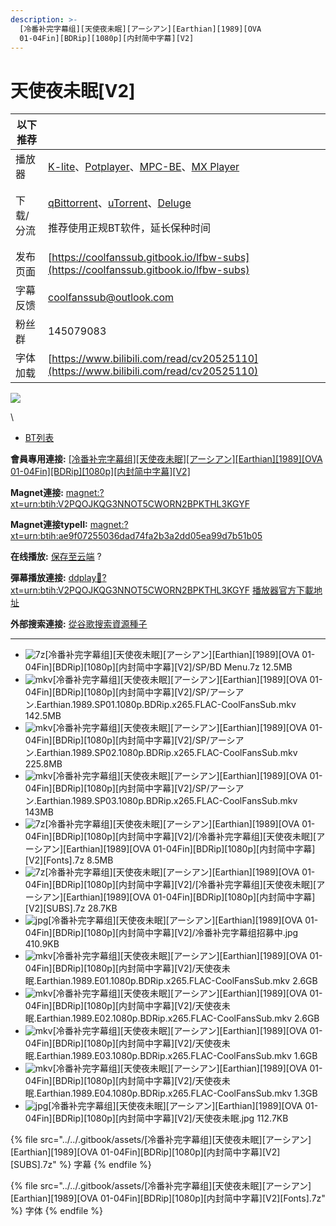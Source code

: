 ```yaml
---
description: >-
  [冷番补完字幕组][天使夜未眠][アーシアン][Earthian][1989][OVA
  01-04Fin][BDRip][1080p][内封简中字幕][V2]
---
```


# 天使夜未眠\[V2]

&#x20;

| 以下推荐  |                                                                                                                                                                                                                                              |
| ----- | -------------------------------------------------------------------------------------------------------------------------------------------------------------------------------------------------------------------------------------------- |
| 播放器   | [K-lite](https://codecguide.com/download\_kl.htm)、[Potplayer](https://potplayer.daum.net/)、[MPC-BE](https://sourceforge.net/projects/mpcbe/)、[MX Player](https://www.lanzoui.com/b688551)                                                    |
| 下载/分流 | <p><a href="https://github.com/c0re100/qBittorrent-Enhanced-Edition/releases">qBittorrent</a>、<a href="https://hungryxhz.lanzouu.com/iUAtd058gd4h">uTorrent</a>、<a href="https://deluge-torrent.org/">Deluge</a></p><p>推荐使用正规BT软件，延长保种时间</p> |
| 发布页面  | [https://coolfanssub.gitbook.io/lfbw-subs](https://coolfanssub.gitbook.io/lfbw-subs)                                                                                                                                                         |
| 字幕反馈  | coolfanssub@outlook.com                                                                                                                                                                                                                      |
| 粉丝群   | 145079083                                                                                                                                                                                                                                    |
| 字体加载  | [https://www.bilibili.com/read/cv20525110](https://www.bilibili.com/read/cv20525110)                                                                                                                                                         |

&#x20;

![](https://img.gejiba.com/images/978071a1a11bf17e9f995c7a73e90c02.jpg)

&#x20;

\


* [BT列表](https://share.dmhy.org/topics/view/671480\_Earthian\_1989\_OVA\_01-04Fin\_BDRip\_1080p\_V2.html#tabs-1)

**會員專用連接:** [\[冷番补完字幕组\]\[天使夜未眠\]\[アーシアン\]\[Earthian\]\[1989\]\[OVA 01-04Fin\]\[BDRip\]\[1080p\]\[内封简中字幕\]\[V2\]](https://dl.dmhy.org/2024/06/06/ae9f07255036dad74fa2b3a2dd05ea99d7b51b05.torrent)

**Magnet連接:** [magnet:?xt=urn:btih:V2PQOJKQG3NNOT5CWORN2BPKTHL3KGYF](https://magnet/?xt=urn:btih:V2PQOJKQG3NNOT5CWORN2BPKTHL3KGYF\&dn=\&tr=http%3A%2F%2F104.143.10.186%3A8000%2Fannounce\&tr=udp%3A%2F%2F104.143.10.186%3A8000%2Fannounce\&tr=http%3A%2F%2Ftracker.openbittorrent.com%3A80%2Fannounce\&tr=http%3A%2F%2Ftracker3.itzmx.com%3A6961%2Fannounce\&tr=http%3A%2F%2Ftracker4.itzmx.com%3A2710%2Fannounce\&tr=http%3A%2F%2Ftracker.publicbt.com%3A80%2Fannounce\&tr=http%3A%2F%2Ftracker.prq.to%2Fannounce\&tr=http%3A%2F%2Fopen.acgtracker.com%3A1096%2Fannounce\&tr=https%3A%2F%2Ft-115.rhcloud.com%2Fonly\_for\_ylbud\&tr=http%3A%2F%2Ftracker1.itzmx.com%3A8080%2Fannounce\&tr=http%3A%2F%2Ftracker2.itzmx.com%3A6961%2Fannounce\&tr=udp%3A%2F%2Ftracker1.itzmx.com%3A8080%2Fannounce\&tr=udp%3A%2F%2Ftracker2.itzmx.com%3A6961%2Fannounce\&tr=udp%3A%2F%2Ftracker3.itzmx.com%3A6961%2Fannounce\&tr=udp%3A%2F%2Ftracker4.itzmx.com%3A2710%2Fannounce\&tr=http%3A%2F%2Fnyaa.tracker.wf%3A7777%2Fannounce)

**Magnet連接typeII:** [magnet:?xt=urn:btih:ae9f07255036dad74fa2b3a2dd05ea99d7b51b05](https://magnet/?xt=urn:btih:ae9f07255036dad74fa2b3a2dd05ea99d7b51b05)

**在线播放:** [保存至云端](https://mypikpak.com/drive/url-checker?url=magnet:?xt=urn:btih:ae9f07255036dad74fa2b3a2dd05ea99d7b51b05) ?

**彈幕播放連接:** [ddplay:magnet:?xt=urn:btih:V2PQOJKQG3NNOT5CWORN2BPKTHL3KGYF](ddplay:magnet:?xt=urn:btih:V2PQOJKQG3NNOT5CWORN2BPKTHL3KGYF\&dn=\&tr=http%3A%2F%2F104.143.10.186%3A8000%2Fannounce\&tr=udp%3A%2F%2F104.143.10.186%3A8000%2Fannounce\&tr=http%3A%2F%2Ftracker.openbittorrent.com%3A80%2Fannounce\&tr=http%3A%2F%2Ftracker3.itzmx.com%3A6961%2Fannounce\&tr=http%3A%2F%2Ftracker4.itzmx.com%3A2710%2Fannounce\&tr=http%3A%2F%2Ftracker.publicbt.com%3A80%2Fannounce\&tr=http%3A%2F%2Ftracker.prq.to%2Fannounce\&tr=http%3A%2F%2Fopen.acgtracker.com%3A1096%2Fannounce\&tr=https%3A%2F%2Ft-115.rhcloud.com%2Fonly\_for\_ylbud\&tr=http%3A%2F%2Ftracker1.itzmx.com%3A8080%2Fannounce\&tr=http%3A%2F%2Ftracker2.itzmx.com%3A6961%2Fannounce\&tr=udp%3A%2F%2Ftracker1.itzmx.com%3A8080%2Fannounce\&tr=udp%3A%2F%2Ftracker2.itzmx.com%3A6961%2Fannounce\&tr=udp%3A%2F%2Ftracker3.itzmx.com%3A6961%2Fannounce\&tr=udp%3A%2F%2Ftracker4.itzmx.com%3A2710%2Fannounce\&tr=http%3A%2F%2Fnyaa.tracker.wf%3A7777%2Fannounce) [播放器官方下載地址](http://www.dandanplay.com/?from=dmhy)

**外部搜索連接:** [從谷歌搜索資源種子](https://www.google.com/search?oe=utf-8\&q=ae9f07255036dad74fa2b3a2dd05ea99d7b51b05)

***

* ![7z](https://share.dmhy.org/images/icon/7z.gif)\[冷番补完字幕组]\[天使夜未眠]\[アーシアン]\[Earthian]\[1989]\[OVA 01-04Fin]\[BDRip]\[1080p]\[内封简中字幕]\[V2]/SP/BD Menu.7z 12.5MB
* ![mkv](https://share.dmhy.org/images/icon/mkv.gif)\[冷番补完字幕组]\[天使夜未眠]\[アーシアン]\[Earthian]\[1989]\[OVA 01-04Fin]\[BDRip]\[1080p]\[内封简中字幕]\[V2]/SP/アーシアン.Earthian.1989.SP01.1080p.BDRip.x265.FLAC-CoolFansSub.mkv 142.5MB
* ![mkv](https://share.dmhy.org/images/icon/mkv.gif)\[冷番补完字幕组]\[天使夜未眠]\[アーシアン]\[Earthian]\[1989]\[OVA 01-04Fin]\[BDRip]\[1080p]\[内封简中字幕]\[V2]/SP/アーシアン.Earthian.1989.SP02.1080p.BDRip.x265.FLAC-CoolFansSub.mkv 225.8MB
* ![mkv](https://share.dmhy.org/images/icon/mkv.gif)\[冷番补完字幕组]\[天使夜未眠]\[アーシアン]\[Earthian]\[1989]\[OVA 01-04Fin]\[BDRip]\[1080p]\[内封简中字幕]\[V2]/SP/アーシアン.Earthian.1989.SP03.1080p.BDRip.x265.FLAC-CoolFansSub.mkv 143MB
* ![7z](https://share.dmhy.org/images/icon/7z.gif)\[冷番补完字幕组]\[天使夜未眠]\[アーシアン]\[Earthian]\[1989]\[OVA 01-04Fin]\[BDRip]\[1080p]\[内封简中字幕]\[V2]/\[冷番补完字幕组]\[天使夜未眠]\[アーシアン]\[Earthian]\[1989]\[OVA 01-04Fin]\[BDRip]\[1080p]\[内封简中字幕]\[V2]\[Fonts].7z 8.5MB
* ![7z](https://share.dmhy.org/images/icon/7z.gif)\[冷番补完字幕组]\[天使夜未眠]\[アーシアン]\[Earthian]\[1989]\[OVA 01-04Fin]\[BDRip]\[1080p]\[内封简中字幕]\[V2]/\[冷番补完字幕组]\[天使夜未眠]\[アーシアン]\[Earthian]\[1989]\[OVA 01-04Fin]\[BDRip]\[1080p]\[内封简中字幕]\[V2]\[SUBS].7z 28.7KB
* ![jpg](https://share.dmhy.org/images/icon/jpg.gif)\[冷番补完字幕组]\[天使夜未眠]\[アーシアン]\[Earthian]\[1989]\[OVA 01-04Fin]\[BDRip]\[1080p]\[内封简中字幕]\[V2]/冷番补完字幕组招募中.jpg 410.9KB
* ![mkv](https://share.dmhy.org/images/icon/mkv.gif)\[冷番补完字幕组]\[天使夜未眠]\[アーシアン]\[Earthian]\[1989]\[OVA 01-04Fin]\[BDRip]\[1080p]\[内封简中字幕]\[V2]/天使夜未眠.Earthian.1989.E01.1080p.BDRip.x265.FLAC-CoolFansSub.mkv 2.6GB
* ![mkv](https://share.dmhy.org/images/icon/mkv.gif)\[冷番补完字幕组]\[天使夜未眠]\[アーシアン]\[Earthian]\[1989]\[OVA 01-04Fin]\[BDRip]\[1080p]\[内封简中字幕]\[V2]/天使夜未眠.Earthian.1989.E02.1080p.BDRip.x265.FLAC-CoolFansSub.mkv 2.6GB
* ![mkv](https://share.dmhy.org/images/icon/mkv.gif)\[冷番补完字幕组]\[天使夜未眠]\[アーシアン]\[Earthian]\[1989]\[OVA 01-04Fin]\[BDRip]\[1080p]\[内封简中字幕]\[V2]/天使夜未眠.Earthian.1989.E03.1080p.BDRip.x265.FLAC-CoolFansSub.mkv 1.6GB
* ![mkv](https://share.dmhy.org/images/icon/mkv.gif)\[冷番补完字幕组]\[天使夜未眠]\[アーシアン]\[Earthian]\[1989]\[OVA 01-04Fin]\[BDRip]\[1080p]\[内封简中字幕]\[V2]/天使夜未眠.Earthian.1989.E04.1080p.BDRip.x265.FLAC-CoolFansSub.mkv 1.3GB
* ![jpg](https://share.dmhy.org/images/icon/jpg.gif)\[冷番补完字幕组]\[天使夜未眠]\[アーシアン]\[Earthian]\[1989]\[OVA 01-04Fin]\[BDRip]\[1080p]\[内封简中字幕]\[V2]/天使夜未眠.jpg 112.7KB



{% file src="../../.gitbook/assets/[冷番补完字幕组][天使夜未眠][アーシアン][Earthian][1989][OVA 01-04Fin][BDRip][1080p][内封简中字幕][V2][SUBS].7z" %}
字幕
{% endfile %}





{% file src="../../.gitbook/assets/[冷番补完字幕组][天使夜未眠][アーシアン][Earthian][1989][OVA 01-04Fin][BDRip][1080p][内封简中字幕][V2][Fonts].7z" %}
字体
{% endfile %}
